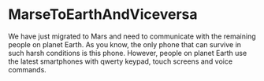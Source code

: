# MarseToEarthAndViceversa
We have just migrated to Mars and need to communicate with the remaining people on planet Earth. As you know, the only phone that can survive in such harsh conditions is this phone. However, people on planet Earth use the latest smartphones with qwerty keypad, touch screens and voice commands.
